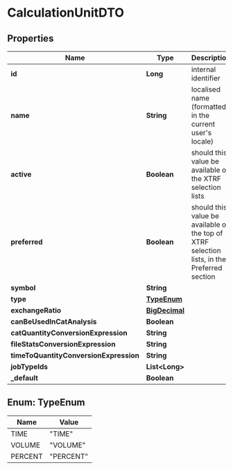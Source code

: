 # CalculationUnitDTO

## Properties
Name | Type | Description | Notes
------------ | ------------- | ------------- | -------------
**id** | **Long** | internal identifier |  [optional]
**name** | **String** | localised name (formatted in the current user&#x27;s locale) |  [optional]
**active** | **Boolean** | should this value be available on the XTRF selection lists |  [optional]
**preferred** | **Boolean** | should this value be available on the top of XTRF selection lists, in the Preferred section |  [optional]
**symbol** | **String** |  |  [optional]
**type** | [**TypeEnum**](#TypeEnum) |  |  [optional]
**exchangeRatio** | [**BigDecimal**](BigDecimal.md) |  |  [optional]
**canBeUsedInCatAnalysis** | **Boolean** |  |  [optional]
**catQuantityConversionExpression** | **String** |  |  [optional]
**fileStatsConversionExpression** | **String** |  |  [optional]
**timeToQuantityConversionExpression** | **String** |  |  [optional]
**jobTypeIds** | **List&lt;Long&gt;** |  |  [optional]
**_default** | **Boolean** |  |  [optional]

<a name="TypeEnum"></a>
## Enum: TypeEnum
Name | Value
---- | -----
TIME | &quot;TIME&quot;
VOLUME | &quot;VOLUME&quot;
PERCENT | &quot;PERCENT&quot;
